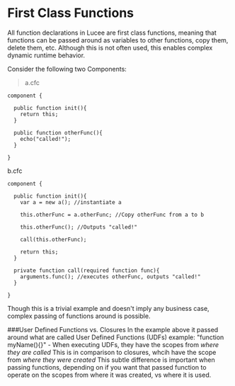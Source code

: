 # First Class Functions

All function declarations in Lucee are first class functions, meaning that functions can be passed around as variables to other functions, copy them, delete them, etc. Although this is not often used, this enables complex dynamic runtime behavior. 

Consider the following two Components:

>a.cfc

```
component { 
  
  public function init(){
    return this;
  }
  
  public function otherFunc(){
    echo("called!");
  }

}
```

b.cfc
```
component { 
  
  public function init(){
    var a = new a(); //instantiate a
    
    this.otherFunc = a.otherFunc; //Copy otherFunc from a to b
    
    this.otherFunc(); //Outputs "called!"
    
    call(this.otherFunc);
    
    return this;
  }
  
  private function call(required function func){
    arguments.func(); //executes otherFunc, outputs "called!"
  } 

}
```

Though this is a trivial example and doesn't imply any business case, complex passing of functions around is possible. 

###User Defined Functions vs. Closures
In the example above it passed around what are called User Defined Functions (UDFs) example: "function myName(){}" - When executing UDFs, they have the scopes from *where they are called* This is in comparison to closures, whcih have the scope from *where they were created* This subtle difference is important when passing functions, depending on if you want that passed function to operate on the scopes from where it was created, vs where it is used. 